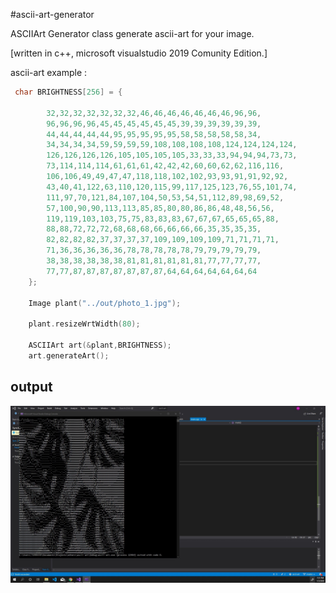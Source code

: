 #ascii-art-generator

ASCIIArt Generator class generate ascii-art for your image.

[written in c++, microsoft visualstudio 2019 Comunity Edition.]

ascii-art example :


```cpp
 char BRIGHTNESS[256] = {

        32,32,32,32,32,32,32,46,46,46,46,46,46,46,96,96,
        96,96,96,96,45,45,45,45,45,45,39,39,39,39,39,39,
        44,44,44,44,44,95,95,95,95,95,58,58,58,58,58,34,
        34,34,34,34,59,59,59,59,108,108,108,108,124,124,124,124,
        126,126,126,126,105,105,105,105,33,33,33,94,94,94,73,73,
        73,114,114,114,61,61,61,42,42,42,60,60,62,62,116,116,
        106,106,49,49,47,47,118,118,102,102,93,93,91,91,92,92,
        43,40,41,122,63,110,120,115,99,117,125,123,76,55,101,74,
        111,97,70,121,84,107,104,50,53,54,51,112,89,98,69,52,
        57,100,90,90,113,113,85,85,80,80,86,86,48,48,56,56,
        119,119,103,103,75,75,83,83,83,67,67,67,65,65,65,88,
        88,88,72,72,72,68,68,68,66,66,66,66,35,35,35,35,
        82,82,82,82,37,37,37,37,109,109,109,109,71,71,71,71,
        71,36,36,36,36,36,78,78,78,78,78,79,79,79,79,79,
        38,38,38,38,38,38,81,81,81,81,81,81,77,77,77,77,
        77,77,87,87,87,87,87,87,87,64,64,64,64,64,64,64
    };

    Image plant("../out/photo_1.jpg");

    plant.resizeWrtWidth(80);

    ASCIIArt art(&plant,BRIGHTNESS);
    art.generateArt();
```

## output
<img src="./out/screenshot_1.jpg" />

